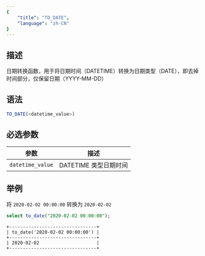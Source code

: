 ```yaml
---
{
    "title": "TO_DATE",
    "language": "zh-CN"
}
---
```


## 描述 
日期转换函数，用于将日期时间（DATETIME）转换为日期类型（DATE），即去掉时间部分，仅保留日期（YYYY-MM-DD）

## 语法
```sql
TO_DATE(<datetime_value>)
```

## 必选参数
| 参数               | 描述                 |
|------------------|--------------------|
| `datetime_value` | DATETIME 类型日期时间    |


## 举例

将 `2020-02-02 00:00:00` 转换为 `2020-02-02`
```sql
select to_date("2020-02-02 00:00:00");
```
```text
+--------------------------------+
| to_date('2020-02-02 00:00:00') |
+--------------------------------+
| 2020-02-02                     |
+--------------------------------+
```